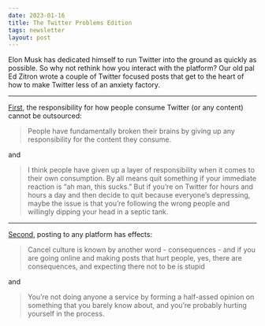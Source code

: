 ```yaml
---
date: 2023-01-16
title: The Twitter Problems Edition
tags: newsletter
layout: post
---
```


Elon Musk has dedicated himself to run Twitter into the ground as quickly as possible. So why not rethink how you interact with the platform? Our old pal Ed Zitron wrote a couple of Twitter focused posts that get to the heart of how to make Twitter less of an anxiety factory.

---

[First](https://ez.substack.com/p/how-to-enjoy-twitter-again), the responsibility for how people consume Twitter (or any content) cannot be outsourced:

> People have fundamentally broken their brains by giving up any responsibility for the content they consume.

and 

> I think people have given up a layer of responsibility when it comes to their own consumption. By all means quit something if your immediate reaction is “ah man, this sucks.” But if you’re on Twitter for hours and hours a day and then decide to quit because everyone’s depressing, maybe the issue is that you’re following the wrong people and willingly dipping your head in a septic tank.

---

[Second](https://ez.substack.com/p/how-and-why-to-post), posting to any platform has effects:

> Cancel culture is known by another word - consequences - and if you are going online and making posts that hurt people, yes, there are consequences, and expecting there not to be is stupid

and

> You’re not doing anyone a service by forming a half-assed opinion on something that you barely know about, and you’re probably hurting yourself in the process.